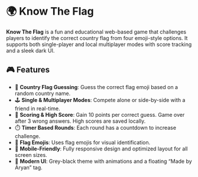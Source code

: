 # 🌍 Know The Flag

**Know The Flag** is a fun and educational web-based game that challenges players to identify the correct country flag from four emoji-style options. It supports both single-player and local multiplayer modes with score tracking and a sleek dark UI.

## 🎮 Features

- 🎌 **Country Flag Guessing**: Guess the correct flag emoji based on a random country name.
- 🕹️ **Single & Multiplayer Modes**: Compete alone or side-by-side with a friend in real-time.
- 🧠 **Scoring & High Score**: Gain 10 points per correct guess. Game over after 3 wrong answers. High scores are saved locally.
- ⏱️ **Timer Based Rounds**: Each round has a countdown to increase challenge.
- 🧩 **Flag Emojis**: Uses flag emojis for visual identification.
- 📱 **Mobile-Friendly**: Fully responsive design and optimized layout for all screen sizes.
- 🎨 **Modern UI**: Grey-black theme with animations and a floating “Made by Aryan” tag.


